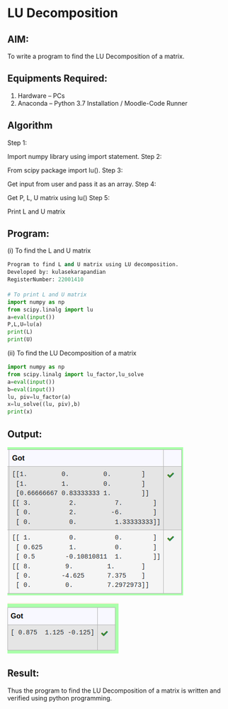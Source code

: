 # LU Decomposition 

## AIM:
To write a program to find the LU Decomposition of a matrix.

## Equipments Required:
1. Hardware – PCs
2. Anaconda – Python 3.7 Installation / Moodle-Code Runner

## Algorithm
Step 1:

Import numpy library using import statement.
Step 2:

From scipy package import lu().
Step 3:

Get input from user and pass it as an array.
Step 4:

Get P, L, U matrix using lu()
Step 5:

Print L and U matrix

## Program:
(i) To find the L and U matrix
```py
Program to find L and U matrix using LU decomposition.
Developed by: kulasekarapandian
RegisterNumber: 22001410

# To print L and U matrix
import numpy as np
from scipy.linalg import lu
a=eval(input())
P,L,U=lu(a)
print(L)
print(U)
```
(ii) To find the LU Decomposition of a matrix
```py
import numpy as np
from scipy.linalg import lu_factor,lu_solve
a=eval(input())
b=eval(input())
lu, piv=lu_factor(a)
x=lu_solve((lu, piv),b)
print(x)
```
## Output:
![output](/op1lu.png)


![output](/op2lu.png)


## Result:
Thus the program to find the LU Decomposition of a matrix is written and verified using python programming.

